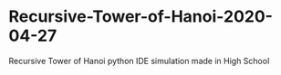 # Recursive-Tower-of-Hanoi-2020-04-27
Recursive Tower of Hanoi python IDE simulation made in High School
